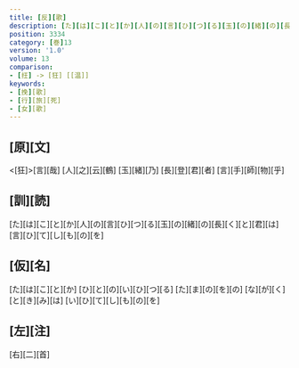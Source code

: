 ```yaml
---
title: [反][歌]
description: [た][は][こ][と][か][人][の][言][ひ][つ][る][玉][の][緒][の][長][く][と][君][は][言][ひ][て][し][も][の][を]
position: 3334
category: [巻]13
version: '1.0'
volume: 13
comparison:
- [抂] -> [狂] [[温]]
keywords:
- [挽][歌]
- [行][旅][死]
- [女][歌]
---
```


## [原][文]

<[狂]>[言][哉] [人][之][云][鶴] [玉][緒][乃] [長][登][君][者] [言][手][師][物][乎]

## [訓][読]

[た][は][こ][と][か][人][の][言][ひ][つ][る][玉][の][緒][の][長][く][と][君][は][言][ひ][て][し][も][の][を]

## [仮][名]

[た][は][こ][と][か] [ひ][と][の][い][ひ][つ][る] [た][ま][の][を][の] [な][が][く][と][き][み][は] [い][ひ][て][し][も][の][を]

## [左][注]

[右][二][首]
